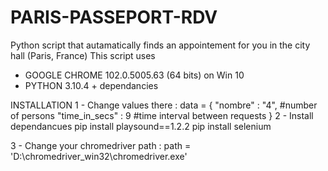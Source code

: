 # PARIS-PASSEPORT-RDV
Python script that autamatically finds an appointement for you in the city hall (Paris, France)
This script uses 
- GOOGLE CHROME 102.0.5005.63 (64 bits) on Win 10
- PYTHON 3.10.4 + dependancies

INSTALLATION
1 - Change values there :
  data = {
      "nombre"        : "4",    #number of persons
      "time_in_secs"  : 9       #time interval between requests
  }
2 - Install dependancues
pip install playsound==1.2.2
pip install selenium

3 - Change your chromedriver path :
path = 'D:\chromedriver_win32\chromedriver.exe'
